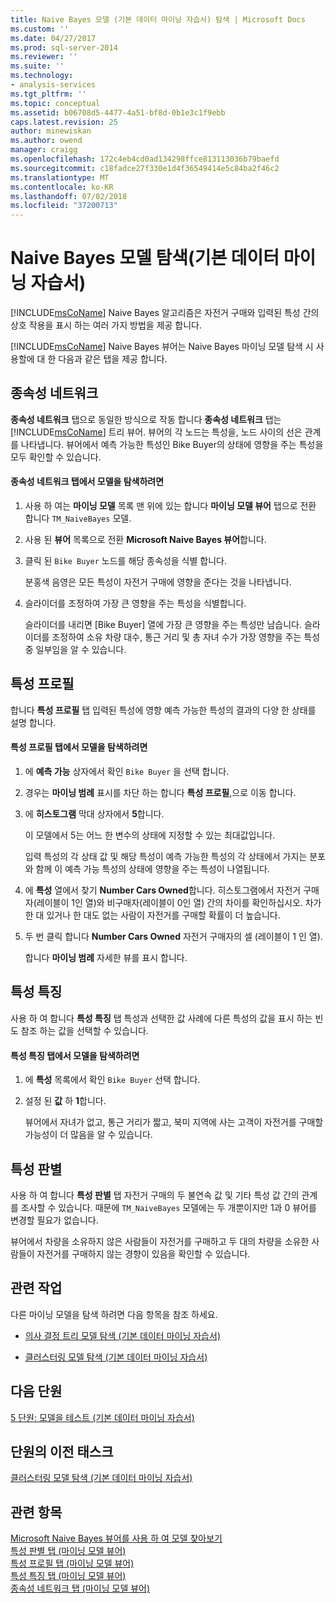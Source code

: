 ```yaml
---
title: Naive Bayes 모델 (기본 데이터 마이닝 자습서) 탐색 | Microsoft Docs
ms.custom: ''
ms.date: 04/27/2017
ms.prod: sql-server-2014
ms.reviewer: ''
ms.suite: ''
ms.technology:
- analysis-services
ms.tgt_pltfrm: ''
ms.topic: conceptual
ms.assetid: b06708d5-4477-4a51-bf8d-0b1e3c1f9ebb
caps.latest.revision: 25
author: minewiskan
ms.author: owend
manager: craigg
ms.openlocfilehash: 172c4eb4cd0ad134298ffce813113036b79baefd
ms.sourcegitcommit: c18fadce27f330e1d4f36549414e5c84ba2f46c2
ms.translationtype: MT
ms.contentlocale: ko-KR
ms.lasthandoff: 07/02/2018
ms.locfileid: "37200713"
---
```

# <a name="exploring-the-naive-bayes-model-basic-data-mining-tutorial"></a>Naive Bayes 모델 탐색(기본 데이터 마이닝 자습서)
  [!INCLUDE[msCoName](../includes/msconame-md.md)] Naive Bayes 알고리즘은 자전거 구매와 입력된 특성 간의 상호 작용을 표시 하는 여러 가지 방법을 제공 합니다.  
  
 [!INCLUDE[msCoName](../includes/msconame-md.md)] Naive Bayes 뷰어는 Naive Bayes 마이닝 모델 탐색 시 사용할에 대 한 다음과 같은 탭을 제공 합니다.  
  
 
  
##  <a name="DependencyNetwork"></a> 종속성 네트워크  
 **종속성 네트워크** 탭으로 동일한 방식으로 작동 합니다 **종속성 네트워크** 탭는 [!INCLUDE[msCoName](../includes/msconame-md.md)] 트리 뷰어. 뷰어의 각 노드는 특성을, 노드 사이의 선은 관계를 나타냅니다. 뷰어에서 예측 가능한 특성인 Bike Buyer의 상태에 영향을 주는 특성을 모두 확인할 수 있습니다.  
  
#### <a name="to-explore-the-model-in-the-dependency-network-tab"></a>종속성 네트워크 탭에서 모델을 탐색하려면  
  
1.  사용 하 여는 **마이닝 모델** 목록 맨 위에 있는 합니다 **마이닝 모델 뷰어** 탭으로 전환 합니다 `TM_NaiveBayes` 모델.  
  
2.  사용 된 **뷰어** 목록으로 전환 **Microsoft Naive Bayes 뷰어**합니다.  
  
3.  클릭 된 `Bike Buyer` 노드를 해당 종속성을 식별 합니다.  
  
     분홍색 음영은 모든 특성이 자전거 구매에 영향을 준다는 것을 나타냅니다.  
  
4.  슬라이더를 조정하여 가장 큰 영향을 주는 특성을 식별합니다.  
  
     슬라이더를 내리면 [Bike Buyer] 열에 가장 큰 영향을 주는 특성만 남습니다. 슬라이더를 조정하여 소유 차량 대수, 통근 거리 및 총 자녀 수가 가장 영향을 주는 특성 중 일부임을 알 수 있습니다.  
 
  
##  <a name="AttributeProfiles"></a> 특성 프로필  
 합니다 **특성 프로필** 탭 입력된 특성에 영향 예측 가능한 특성의 결과의 다양 한 상태를 설명 합니다.  
  
#### <a name="to-explore-the-model-in-the-attribute-profiles-tab"></a>특성 프로필 탭에서 모델을 탐색하려면  
  
1.  에 **예측 가능** 상자에서 확인 `Bike Buyer` 을 선택 합니다.  
  
2.  경우는 **마이닝 범례** 표시를 차단 하는 합니다 **특성 프로필**,으로 이동 합니다.  
  
3.  에 **히스토그램** 막대 상자에서 **5**합니다.  
  
     이 모델에서 5는 어느 한 변수의 상태에 지정할 수 있는 최대값입니다.  
  
     입력 특성의 각 상태 값 및 해당 특성이 예측 가능한 특성의 각 상태에서 가지는 분포와 함께 이 예측 가능 특성의 상태에 영향을 주는 특성이 나열됩니다.  
  
4.  에 **특성** 열에서 찾기 **Number Cars Owned**합니다.  히스토그램에서 자전거 구매자(레이블이 1인 열)와 비구매자(레이블이 0인 열) 간의 차이를 확인하십시오. 차가 한 대 있거나 한 대도 없는 사람이 자전거를 구매할 확률이 더 높습니다.  
  
5.  두 번 클릭 합니다 **Number Cars Owned** 자전거 구매자의 셀 (레이블이 1 인 열).  
  
     합니다 **마이닝 범례** 자세한 뷰를 표시 합니다.  
  
  
##  <a name="AttributeCharacteristics"></a> 특성 특징  
 사용 하 여 합니다 **특성 특징** 탭 특성과 선택한 값 사례에 다른 특성의 값을 표시 하는 빈도 참조 하는 값을 선택할 수 있습니다.  
  
#### <a name="to-explore-the-model-in-the-attribute-characteristics-tab"></a>특성 특징 탭에서 모델을 탐색하려면  
  
1.  에 **특성** 목록에서 확인 `Bike Buyer` 선택 합니다.  
  
2.  설정 된 **값** 하 **1**합니다.  
  
     뷰어에서 자녀가 없고, 통근 거리가 짧고, 북미 지역에 사는 고객이 자전거를 구매할 가능성이 더 많음을 알 수 있습니다.  
  
  
##  <a name="AttributeDiscrimination"></a> 특성 판별  
 사용 하 여 합니다 **특성 판별** 탭 자전거 구매의 두 불연속 값 및 기타 특성 값 간의 관계를 조사할 수 있습니다. 때문에 `TM_NaiveBayes` 모델에는 두 개뿐이지만 1과 0 뷰어를 변경할 필요가 없습니다.  
  
 뷰어에서 차량을 소유하지 않은 사람들이 자전거를 구매하고 두 대의 차량을 소유한 사람들이 자전거를 구매하지 않는 경향이 있음을 확인할 수 있습니다.  
  
## <a name="related-tasks"></a>관련 작업  
 다른 마이닝 모델을 탐색 하려면 다음 항목을 참조 하세요.  
  
-   [의사 결정 트리 모델 탐색 &#40;기본 데이터 마이닝 자습서&#41;](../../2014/tutorials/exploring-the-decision-tree-model-basic-data-mining-tutorial.md)  
  
-   [클러스터링 모델 탐색 &#40;기본 데이터 마이닝 자습서&#41;](../../2014/tutorials/exploring-the-clustering-model-basic-data-mining-tutorial.md)  
  
## <a name="next-lesson"></a>다음 단원  
 [5 단원: 모델을 테스트 &#40;기본 데이터 마이닝 자습서&#41;](../../2014/tutorials/lesson-5-testing-models-basic-data-mining-tutorial.md)  
  
## <a name="previous-task-in-lesson"></a>단원의 이전 태스크  
 [클러스터링 모델 탐색 &#40;기본 데이터 마이닝 자습서&#41;](../../2014/tutorials/exploring-the-clustering-model-basic-data-mining-tutorial.md)  
  
## <a name="see-also"></a>관련 항목  
 [Microsoft Naive Bayes 뷰어를 사용 하 여 모델 찾아보기](../../2014/analysis-services/data-mining/browse-a-model-using-the-microsoft-naive-bayes-viewer.md)   
 [특성 판별 탭 &#40;마이닝 모델 뷰어&#41;](../../2014/analysis-services/attribute-discrimination-tab-mining-model-viewer.md)   
 [특성 프로필 탭 &#40;마이닝 모델 뷰어&#41;](../../2014/analysis-services/attribute-profiles-tab-mining-model-viewer.md)   
 [특성 특징 탭 &#40;마이닝 모델 뷰어&#41;](../../2014/analysis-services/attribute-characteristics-tab-mining-model-viewer.md)   
 [종속성 네트워크 탭 &#40;마이닝 모델 뷰어&#41;](../../2014/analysis-services/dependency-network-tab-mining-model-viewer.md)  
  
  
